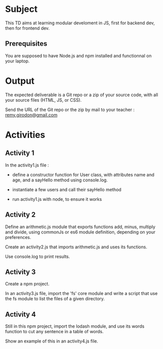 # Subject

This TD aims at learning modular develoment in JS, first for backend dev, then for frontend dev.

## Prerequisites

You are supposed to have Node.js and npm installed and functionnal on your laptop.

# Output

The expected deliverable is a Git repo or a zip of your source code, with all your source files (HTML, JS, or CSS).

Send the URL of the Git repo or the zip by mail to your teacher : remy.girodon@gmail.com

# Activities

## Activity 1

In the activity1.js file : 

- define a constructor function for User class, with attributes name and age, and a sayHello method using console.log.

- instantiate a few users and call their sayHello method

- run activity1.js with node, to ensure it works

## Activity 2

Define an arithmetic.js module that exports functions add, minus, multiply and divide, using commonJs or es6 module definition, depending on your preferences.

Create an activity2.js that imports arithmetic.js and uses its functions.

Use console.log to print results.

## Activity 3

Create a npm project. 

In an activity3.js file, import the 'fs' core module and write a script that use the fs module to list the files of a given directory.

## Activity 4

Still in this npm project, import the lodash module, and use its words function to cut any sentence in a table of words.

Show an example of this in an activity4.js file.